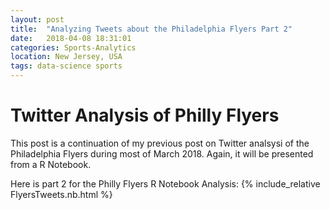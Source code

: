 ```yaml
---
layout: post
title:  "Analyzing Tweets about the Philadelphia Flyers Part 2"
date:   2018-04-08 18:31:01
categories: Sports-Analytics
location: New Jersey, USA
tags: data-science sports
---
```

# Twitter Analysis of Philly Flyers 
This post is a continuation of my previous post on Twitter analsysi of the Philadelphia Flyers during most of March 2018. Again, it will be presented from a R Notebook.

Here is part 2 for the Philly Flyers R Notebook Analysis:
{% include_relative FlyersTweets.nb.html %}
